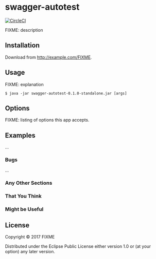 # swagger-autotest
[![CircleCI](https://circleci.com/gh/n2o/swagger-autotest-clj.svg?style=shield)](https://circleci.com/gh/n2o/swagger-autotest-clj)

FIXME: description

## Installation

Download from http://example.com/FIXME.

## Usage

FIXME: explanation

    $ java -jar swagger-autotest-0.1.0-standalone.jar [args]

## Options

FIXME: listing of options this app accepts.

## Examples

...

### Bugs

...

### Any Other Sections
### That You Think
### Might be Useful

## License

Copyright © 2017 FIXME

Distributed under the Eclipse Public License either version 1.0 or (at
your option) any later version.
